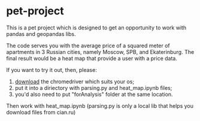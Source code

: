 # pet-project
This is a pet project which is designed to get an opportunity to work with pandas and geopandas libs.

The code serves you with the average price of a squared meter of apartments in 3 Russian cities, namely Moscow, SPB, and Ekaterinburg.
The final result would be a heat map that provide a user with a price data.

If you want to try it out, then, please:
1. [download](https://sites.google.com/chromium.org/driver/downloads?authuser=0) the chromedriver which suits your os;
2. put it into a diriectory with parsing.py and heat_map.ipynb files;
3. you'd also need to put "forAnalysis" folder at the same location.

Then work with heat_map.ipynb (parsing.py is only a local lib that helps you download files from cian.ru)
